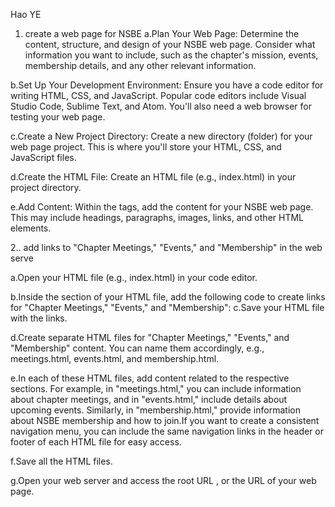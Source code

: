 Hao YE 

1. create a web page for NSBE
a.Plan Your Web Page:
Determine the content, structure, and design of your NSBE web page. Consider what information you want to include, such as the chapter's mission, events, membership details, and any other relevant information.

b.Set Up Your Development Environment:
Ensure you have a code editor for writing HTML, CSS, and JavaScript. Popular code editors include Visual Studio Code, Sublime Text, and Atom. You'll also need a web browser for testing your web page.

c.Create a New Project Directory:
Create a new directory (folder) for your web page project. This is where you'll store your HTML, CSS, and JavaScript files.

d.Create the HTML File:
Create an HTML file (e.g., index.html) in your project directory. 

e.Add Content:
Within the <body> tags, add the content for your NSBE web page. This may include headings, paragraphs, images, links, and other HTML elements.

2.. add links to "Chapter Meetings," "Events," and "Membership" in   the web serve

a.Open your HTML file (e.g., index.html) in your code editor.

b.Inside the <body> section of your HTML file, add the following code to create links for "Chapter Meetings," "Events," and "Membership":
c.Save your HTML file with the links.

d.Create separate HTML files for "Chapter Meetings," "Events," and "Membership" content. You can name them accordingly, e.g., meetings.html, events.html, and membership.html.

e.In each of these HTML files, add content related to the respective sections. For example, in "meetings.html," you can include information about chapter meetings, and in "events.html," include details about upcoming events. Similarly, in "membership.html," provide information about NSBE membership and how to join.If you want to create a consistent navigation menu, you can include the same navigation links in the header or footer of each HTML file for easy access.

f.Save all the HTML files.

g.Open your web server and access the root URL , or the URL of your web page.
